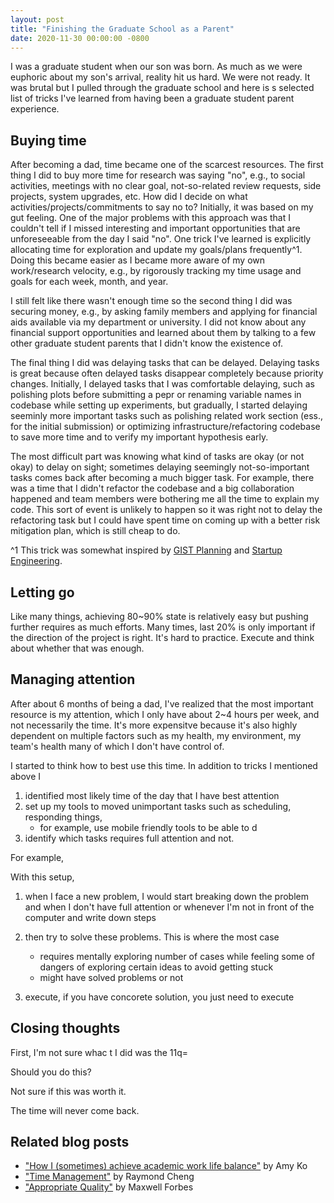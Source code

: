 ```yaml
---
layout: post
title: "Finishing the Graduate School as a Parent"
date: 2020-11-30 00:00:00 -0800
---
```


I was a graduate student when our son was born.
As much as we were euphoric about my son's arrival, reality hit us hard.
We were not ready.
It was brutal but I pulled through the graduate school and here is s selected list of tricks I've learned from having been a graduate student parent experience.

## Buying time

After becoming a dad, time became one of the scarcest resources.
The first thing I did to buy more time for research was saying "no", e.g., to social activities, meetings with no clear goal, not-so-related review requests, side projects, system upgrades, etc.
How did I decide on what activities/projects/commitments to say no to? Initially, it was based on my gut feeling.
One of the major problems with this approach was that I couldn't tell if I missed interesting and important opportunities that are unforeseeable from the day I said "no".
One trick I've learned is explicitly allocating time for exploration and update my goals/plans frequently^1.
Doing this became easier as I became more aware of my own work/research velocity, e.g., by rigorously tracking my time usage and goals for each week, month, and year.

I still felt like there wasn't enough time so the second thing I did was securing money, e.g., by asking family members and applying for financial aids available via my department or university.
I did not know about any financial support opportunities and learned about them by talking to a few other graduate student parents that I didn't know the existence of.

The final thing I did was delaying tasks that can be delayed.
Delaying tasks is great because often delayed tasks disappear completely because priority changes.
Initially, I delayed tasks that I was comfortable delaying, such as polishing plots before submitting a pepr or renaming variable names in codebase while setting up experiments, but gradually, I started delaying seeminly more important tasks such as polishing related work section (ess., for the initial submission) or optimizing infrastructure/refactoring codebase to save more time and to verify my important hypothesis early.

The most difficult part was knowing what kind of tasks are okay (or not okay) to delay on sight; sometimes delaying seemingly not-so-important tasks comes back after becoming a much bigger task.
For example, there was a time that I didn't refactor the codebase and a big collaboration happened and team members were bothering me all the time to explain my code.
This sort of event is unlikely to happen so it was right not to delay the refactoring task but I could have spent time on coming up with a better risk mitigation plan, which is still cheap to do.

^1 This trick was somewhat inspired by [GIST Planning](https://www.productplan.com/glossary/gist-planning/) and [Startup Engineering](https://spark-public.s3.amazonaws.com/startup/lecture_slides/lecture5-market-wireframing-design.pdf).

## Letting go

<!-- Related to the first and second thoughts. -->
<!-- Being okay with MVP. -->
Like many things, achieving 80~90% state is relatively easy but pushing further requires as much efforts.
Many times, last 20% is only important if the direction of the project is right.
It's hard to practice.
Execute and think about whether that was enough.
<!-- what's seemingly  -->

## Managing attention

After about 6 months of being a dad, I've realized that the most important resource is my attention, which I only have about 2~4 hours per week, and not necessarily the time.
It's more expensitve because it's also highly dependent on multiple factors such as my health, my environment, my team's health many of which I don't have control of. 

I started to think how to best use this time.
In addition to tricks I mentioned above I

1. identified most likely time of the day that I have best attention
2. set up my tools to moved unimportant tasks such as scheduling, responding things, 
   - for example, use mobile friendly tools to be able to d
3. identify which tasks requires full attention and not.

For example, 

With this setup, 
1. when I face a new problem, I would start breaking down the problem  and when I don't have full attention or whenever I'm not in front of the computer and write down steps

2. then try to solve these problems. This is where the most case 
   - requires mentally exploring number of cases while feeling some of dangers of exploring certain ideas to avoid getting stuck
   - might have solved problems or not

3. execute, if you have concorete solution, you just need to execute

## Closing thoughts

First, I'm not sure whac t I did was the 11q=

Should you do this?

Not sure if this was worth it.

The time will never come back.

## Related blog posts

- ["How I (sometimes) achieve academic work life balance"](https://medium.com/bits-and-behavior/how-i-sometimes-achieve-academic-work-life-balance-4bbfc1769820) by Amy Ko
- ["Time Management"](https://raymondcheng.net/thoughts/time-management.html) by Raymond Cheng
- ["Appropriate Quality"](https://maxwellforbes.com/posts/appropriate-quality) by Maxwell Forbes

<!-- There are great guidelines like [the Eisenhower matrix](https://www.google.com/search?q=Eisenhower+Matrix&tbm=isch) but  -->